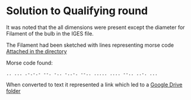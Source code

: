 # Solution to Qualifying round

It was noted that the all dimensions were present except the diameter for Filament of the bulb in the IGES file.

The Filament had been sketched with lines representing morse code [Attached in the directory](Bulb_Filament.jpg)

Morse code found: 

`.. ... .-.-.- --. -.. -..-. --.. ..... .... --.. ..-. ...`

When converted to text it represented a link which led to a [Google Drive folder](is.gd/z5hzfs)
